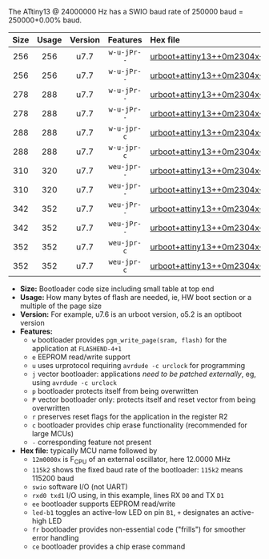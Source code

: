 The ATtiny13 @ 24000000 Hz has a SWIO baud rate of 250000 baud = 250000+0.00% baud.

|Size|Usage|Version|Features|Hex file|
|:-:|:-:|:-:|:-:|:--|
|256|256|u7.7|`w-u-jPr--`|[urboot+attiny13++0m2304x++++2k4_swio_rxb0_txb1_led+b2.hex](https://raw.githubusercontent.com/stefanrueger/urboot.hex/main/cores/microcore/attiny13/external_oscillator/fcpu++0m2304_Hz/br++++2k4_bps/urboot+attiny13++0m2304x++++2k4_swio_rxb0_txb1_led+b2.hex)|
|256|256|u7.7|`w-u-jPr--`|[urboot+attiny13++0m2304x++++2k4_swio_rxb1_txb0_led+b2.hex](https://raw.githubusercontent.com/stefanrueger/urboot.hex/main/cores/microcore/attiny13/external_oscillator/fcpu++0m2304_Hz/br++++2k4_bps/urboot+attiny13++0m2304x++++2k4_swio_rxb1_txb0_led+b2.hex)|
|278|288|u7.7|`w-u-jPr--`|[urboot+attiny13++0m2304x++++2k4_swio_rxb0_txb1_led+b2_fr.hex](https://raw.githubusercontent.com/stefanrueger/urboot.hex/main/cores/microcore/attiny13/external_oscillator/fcpu++0m2304_Hz/br++++2k4_bps/urboot+attiny13++0m2304x++++2k4_swio_rxb0_txb1_led+b2_fr.hex)|
|278|288|u7.7|`w-u-jPr--`|[urboot+attiny13++0m2304x++++2k4_swio_rxb1_txb0_led+b2_fr.hex](https://raw.githubusercontent.com/stefanrueger/urboot.hex/main/cores/microcore/attiny13/external_oscillator/fcpu++0m2304_Hz/br++++2k4_bps/urboot+attiny13++0m2304x++++2k4_swio_rxb1_txb0_led+b2_fr.hex)|
|288|288|u7.7|`w-u-jpr-c`|[urboot+attiny13++0m2304x++++2k4_swio_rxb0_txb1_led+b2_fr_ce.hex](https://raw.githubusercontent.com/stefanrueger/urboot.hex/main/cores/microcore/attiny13/external_oscillator/fcpu++0m2304_Hz/br++++2k4_bps/urboot+attiny13++0m2304x++++2k4_swio_rxb0_txb1_led+b2_fr_ce.hex)|
|288|288|u7.7|`w-u-jpr-c`|[urboot+attiny13++0m2304x++++2k4_swio_rxb1_txb0_led+b2_fr_ce.hex](https://raw.githubusercontent.com/stefanrueger/urboot.hex/main/cores/microcore/attiny13/external_oscillator/fcpu++0m2304_Hz/br++++2k4_bps/urboot+attiny13++0m2304x++++2k4_swio_rxb1_txb0_led+b2_fr_ce.hex)|
|310|320|u7.7|`weu-jpr--`|[urboot+attiny13++0m2304x++++2k4_swio_rxb0_txb1_ee_led+b2.hex](https://raw.githubusercontent.com/stefanrueger/urboot.hex/main/cores/microcore/attiny13/external_oscillator/fcpu++0m2304_Hz/br++++2k4_bps/urboot+attiny13++0m2304x++++2k4_swio_rxb0_txb1_ee_led+b2.hex)|
|310|320|u7.7|`weu-jpr--`|[urboot+attiny13++0m2304x++++2k4_swio_rxb1_txb0_ee_led+b2.hex](https://raw.githubusercontent.com/stefanrueger/urboot.hex/main/cores/microcore/attiny13/external_oscillator/fcpu++0m2304_Hz/br++++2k4_bps/urboot+attiny13++0m2304x++++2k4_swio_rxb1_txb0_ee_led+b2.hex)|
|342|352|u7.7|`weu-jPr--`|[urboot+attiny13++0m2304x++++2k4_swio_rxb0_txb1_ee_led+b2_fr.hex](https://raw.githubusercontent.com/stefanrueger/urboot.hex/main/cores/microcore/attiny13/external_oscillator/fcpu++0m2304_Hz/br++++2k4_bps/urboot+attiny13++0m2304x++++2k4_swio_rxb0_txb1_ee_led+b2_fr.hex)|
|342|352|u7.7|`weu-jPr--`|[urboot+attiny13++0m2304x++++2k4_swio_rxb1_txb0_ee_led+b2_fr.hex](https://raw.githubusercontent.com/stefanrueger/urboot.hex/main/cores/microcore/attiny13/external_oscillator/fcpu++0m2304_Hz/br++++2k4_bps/urboot+attiny13++0m2304x++++2k4_swio_rxb1_txb0_ee_led+b2_fr.hex)|
|352|352|u7.7|`weu-jpr-c`|[urboot+attiny13++0m2304x++++2k4_swio_rxb0_txb1_ee_led+b2_fr_ce.hex](https://raw.githubusercontent.com/stefanrueger/urboot.hex/main/cores/microcore/attiny13/external_oscillator/fcpu++0m2304_Hz/br++++2k4_bps/urboot+attiny13++0m2304x++++2k4_swio_rxb0_txb1_ee_led+b2_fr_ce.hex)|
|352|352|u7.7|`weu-jpr-c`|[urboot+attiny13++0m2304x++++2k4_swio_rxb1_txb0_ee_led+b2_fr_ce.hex](https://raw.githubusercontent.com/stefanrueger/urboot.hex/main/cores/microcore/attiny13/external_oscillator/fcpu++0m2304_Hz/br++++2k4_bps/urboot+attiny13++0m2304x++++2k4_swio_rxb1_txb0_ee_led+b2_fr_ce.hex)|

- **Size:** Bootloader code size including small table at top end
- **Usage:** How many bytes of flash are needed, ie, HW boot section or a multiple of the page size
- **Version:** For example, u7.6 is an urboot version, o5.2 is an optiboot version
- **Features:**
  + `w` bootloader provides `pgm_write_page(sram, flash)` for the application at `FLASHEND-4+1`
  + `e` EEPROM read/write support
  + `u` uses urprotocol requiring `avrdude -c urclock` for programming
  + `j` vector bootloader: applications *need to be patched externally*, eg, using `avrdude -c urclock`
  + `p` bootloader protects itself from being overwritten
  + `P` vector bootloader only: protects itself and reset vector from being overwritten
  + `r` preserves reset flags for the application in the register R2
  + `c` bootloader provides chip erase functionality (recommended for large MCUs)
  + `-` corresponding feature not present
- **Hex file:** typically MCU name followed by
  + `12m0000x` is F<sub>CPU</sub> of an external oscillator, here 12.0000 MHz
  + `115k2` shows the fixed baud rate of the bootloader: `115k2` means 115200 baud
  + `swio` software I/O (not UART)
  + `rxd0 txd1` I/O using, in this example, lines RX `D0` and TX `D1`
  + `ee` bootloader supports EEPROM read/write
  + `led-b1` toggles an active-low LED on pin `B1`, `+` designates an active-high LED
  + `fr` bootloader provides non-essential code ("frills") for smoother error handling
  + `ce` bootloader provides a chip erase command

